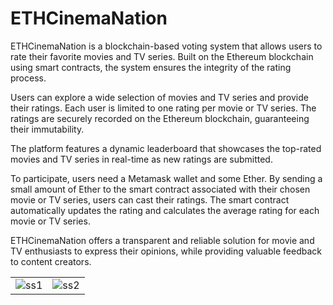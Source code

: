 # ETHCinemaNation

ETHCinemaNation is a blockchain-based voting system that allows users to rate their favorite movies and TV series. Built on the Ethereum blockchain using smart contracts, the system ensures the integrity of the rating process.

Users can explore a wide selection of movies and TV series and provide their ratings. Each user is limited to one rating per movie or TV series. The ratings are securely recorded on the Ethereum blockchain, guaranteeing their immutability.

The platform features a dynamic leaderboard that showcases the top-rated movies and TV series in real-time as new ratings are submitted.

To participate, users need a Metamask wallet and some Ether. By sending a small amount of Ether to the smart contract associated with their chosen movie or TV series, users can cast their ratings. The smart contract automatically updates the rating and calculates the average rating for each movie or TV series.

ETHCinemaNation offers a transparent and reliable solution for movie and TV enthusiasts to express their opinions, while providing valuable feedback to content creators.

<table>
  <tr>
    <td>
        <img src="https://github.com/Jainex17/ETHCinemaNation/assets/81921291/54460965-d40e-487f-b810-34b14957f5de" alt="ss1" />
    </td>
    <td>
      <img src="https://github.com/Jainex17/ETHCinemaNation/assets/81921291/573e2fa1-7ac3-4a71-ba1a-aedbed61cf87" alt="ss2" />
    </td>
  </tr>
</table>

